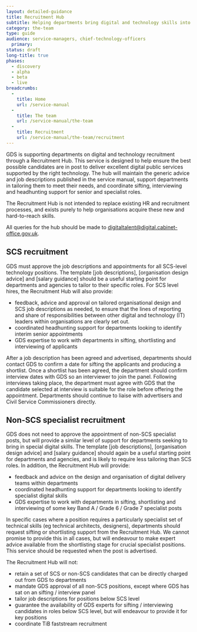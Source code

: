 ```yaml
---
layout: detailed-guidance
title: Recruitment Hub
subtitle: Helping departments bring digital and technology skills into government
category: the-team
type: guide
audience: service-managers, chief-technology-officers
  primary: 
status: draft
long-title: true
phases:
  - discovery
  - alpha
  - beta
  - live
breadcrumbs:
  -
    title: Home
    url: /service-manual
  -
    title: The team
    url: /service-manual/the-team
  -
    title: Recruitment
    url: /service-manual/the-team/recruitment
---
```


GDS is supporting departments on digital and technology recruitment through a Recruitment Hub. This service is designed to help ensure the best possible candidates are in post to deliver excellent digital public services supported by the right technology. The hub will maintain the generic advice and job descriptions published in the service manual, support departments in tailoring them to meet their needs, and coordinate sifting, interviewing and headhunting support for senior and specialist roles. 

The Recruitment Hub is not intended to replace existing HR and recruitment processes, and exists purely to help organisations acquire these new and hard-to-reach skills. 

All queries for the hub should be made to [digitaltalent@digital.cabinet-office.gov.uk](mailto:digitaltalent@digital.cabinet-office.gov.uk). 

## SCS recruitment

GDS must approve the job descriptions and appointments for all SCS-level technology positions. The template [job descriptions], [organisation design advice] and [salary guidance] should be a useful starting point for departments and agencies to tailor to their specific roles. For SCS level hires, the Recruitment Hub will also provide:

* feedback, advice and approval on tailored organisational design and SCS job descriptions as needed, to ensure that the lines of reporting and share of responsibilities between other digital and technology (IT) leaders within organisations are clearly set out.
* coordinated headhunting support for departments looking to identify interim senior appointments
* GDS expertise to work with departments in sifting, shortlisting and interviewing of applicants
 
After a job description has been agreed and advertised, departments should contact GDS to confirm a date for sifting the applicants and producing a shortlist. Once a shortlist has been agreed, the department should confirm interview dates with GDS so an interviewer to join the panel. Following interviews taking place, the department must agree with GDS that the candidate selected at interview is suitable for the role before offering the appointment. Departments should continue to liaise with advertisers and Civil Service Commissioners directly. 

## Non-SCS specialist recruitment

GDS does not need to approve the appointment of non-SCS specialist posts, but will provide a similar level of support for departments seeking to bring in special digital skills. The template [job descriptions], [organisation design advice] and [salary guidance] should again be a useful starting point for departments and agencies, and is likely to require less tailoring than SCS roles. In addition, the Recruitment Hub will provide:

* feedback and advice on the design and organisation of digital delivery teams within departments 
* coordinated headhunting support for departments looking to identify specialist digital skills
* GDS expertise to work with departments in sifting, shortlisting and interviewing of some key Band A / Grade 6 / Grade 7 specialist posts 

In specific cases where a position requires a particularly specialist set of technical skills (eg technical architects, designers), departments should request sifting or shortlisting support from the Recruitment Hub. We cannot promise to provide this in all cases, but will endeavour to make expert advice available from the shortlisting stage for crucial specialist positions. This service should be requested when the post is advertised.

The Recruitment Hub will not:

* retain a set of SCS or non-SCS candidates that can be directly charged out from GDS to departments
* mandate GDS approval of all non-SCS positions, except where GDS has sat on an sifting / interview panel
* tailor job descriptions for positions below SCS level
* guarantee the availability of GDS experts for sifting / interviewing candidates in roles below SCS level, but will endeavour to provide it for key positions
* coordinate TiB faststream recruitment 

